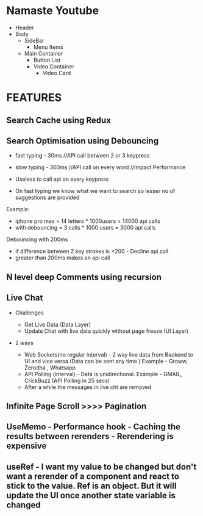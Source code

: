 # Namaste Youtube

- Header
- Body
  - SideBar
    - Menu Items
  - Main Container
    - Button List
    - Video Container
      - Video Card

# FEATURES

## Search Cache using Redux

## Search Optimisation using Debouncing

- fast typing - 30ms //API call between 2 or 3 keypress
- slow typing - 300ms //API call on every word //Impact Performance

- Useless to call api on every keypress
- On fast typing we know what we want to search so lesser no of suggestions are provided

Example:

- iphone pro max = 14 letters \* 1000users = 14000 api calls
- with debouncing = 3 calls \* 1000 users = 3000 api calls

Debouncing with 200ms

- if difference between 2 key strokes is <200 - Decline api call
- greater than 200ms makes an api call

## N level deep Comments using recursion

## Live Chat

- Challenges
  - Get Live Data (Data Layer)
  - Update Chat with live data quickly without page freeze (UI Layer)

- 2 ways
  - Web Sockets(no regular interval) - 2 way live data from Backend to UI and vice versa
  (Data can be sent any time ) Example - Groww, Zerodha , Whatsapp
  - API Polling (interval) - Data is unidirectional. Example - GMAIL, CrickBuzz (API Polling in 25 secs)
  - After a while the messages in live cht are removed

## Infinite Page Scroll >>>> Pagination

## UseMemo - Performance hook - Caching the results between rerenders - Rerendering is expensive

## useRef  - I want my value to be changed but don't want a rerender of a component and react to stick to the value. Ref is an object. But it will update the UI once another state variable is changed




